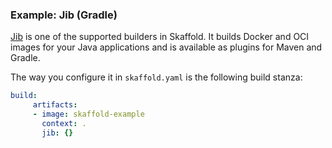 ### Example: Jib (Gradle)

[Jib](https://github.com/GoogleContainerTools/jib) is one of the supported builders in Skaffold.
It builds Docker and OCI images
for your Java applications and is available as plugins for Maven and Gradle.

The way you configure it in `skaffold.yaml` is the following build stanza:

```yaml
build:
     artifacts:
     - image: skaffold-example
       context: .
       jib: {}
```
